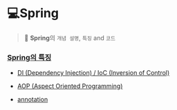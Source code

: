 # 💻Spring

> 📗  **Spring**의 `개념 설명`,  `특징`  and   `코드`




### [Spring의 특징](https://github.com/WeeYoungSeok/Spring/tree/master/Spring)

- [DI (Dependency Injection) / IoC (Inversion of Control)](https://github.com/WeeYoungSeok/Spring/blob/master/Spring/DI_IoC.md)
- [AOP (Aspect Oriented Programming)](https://github.com/WeeYoungSeok/Spring/blob/master/Spring/AOP.md)

- [annotation](https://github.com/WeeYoungSeok/Spring/blob/master/Spring/annotation.md)

